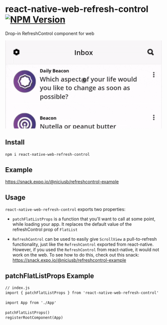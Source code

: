 # react-native-web-refresh-control [![NPM Version](https://img.shields.io/npm/v/react-native-web-refresh-control.svg)](https://npmjs.com/package/react-native-web-refresh-control)

Drop-in RefreshControl component for web

<img src="./example.gif" width=800 />

## Install

```bash
npm i react-native-web-refresh-control
```

## Example

https://snack.expo.io/@niciusb/refreshcontrol-example

## Usage

`react-native-web-refresh-control` exports two properties:

* `patchFlatListProps` is a function that you'll want to call  at some point, while loading your app. It replaces the default value of the refreshControl prop of `FlatList`

* `RefreshControl` can be used to easily give `ScrollView` a pull-to-refresh functionality, just like the `RefreshControl` exported from react-native. However, if you used the `RefreshControl` from react-native, it would not work on the web. To see how to do this, check out this snack: https://snack.expo.io/@niciusb/refreshcontrol-example


## patchFlatListProps Example

```
// index.js
import { patchFlatListProps } from 'react-native-web-refresh-control'

import App from './App'

patchFlatListProps()
registerRootComponent(App)
```